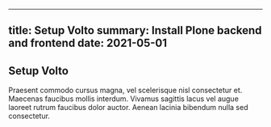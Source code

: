 --------
title: Setup Volto
summary: Install Plone backend and frontend
date: 2021-05-01
--------

## Setup Volto

Praesent commodo cursus magna, vel scelerisque nisl consectetur et.
Maecenas faucibus mollis interdum.
Vivamus sagittis lacus vel augue laoreet rutrum faucibus dolor auctor.
Aenean lacinia bibendum nulla sed consectetur.